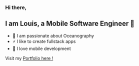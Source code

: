 ### Hi there, 
## I am Louis, a Mobile Software Engineer 👋
- 🐠 I am passionate about Oceanography
- ⚡ I like to create fullstack apps
- 📱 I love mobile development

Visit my [Portfolio here !](louisplace.com)

